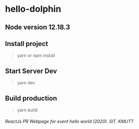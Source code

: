 # hello-dolphin

## Node version 12.18.3

## Install project 
> yarn or npm install

## Start Server Dev
> yarn dev
## Build production
> yarn build

###### ReactJs PR Webpage for event hello world (2020). SIT. KMUTT
